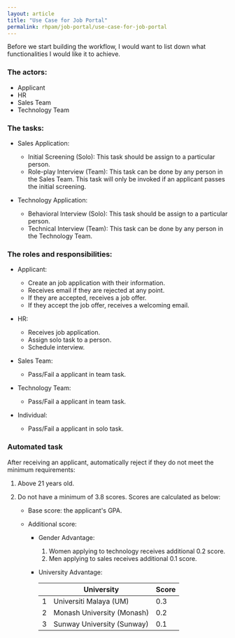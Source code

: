 ```yaml
---
layout: article
title: "Use Case for Job Portal"
permalink: rhpam/job-portal/use-case-for-job-portal
---
```


Before we start building the workflow, I would want to list down what functionalities I would like it to achieve.

### The actors:

- Applicant
- HR
- Sales Team
- Technology Team

### The tasks:

- Sales Application:

  - Initial Screening (Solo): This task should be assign to a particular person.
  - Role-play Interview (Team): This task can be done by any person in the Sales Team. This task will only be invoked if an applicant passes the initial screening.

- Technology Application:
  - Behavioral Interview (Solo): This task should be assign to a particular person.
  - Technical Interview (Team): This task can be done by any person in the Technology Team.

### The roles and responsibilities:

- Applicant:

  - Create an job application with their information.
  - Receives email if they are rejected at any point.
  - If they are accepted, receives a job offer.
  - If they accept the job offer, receives a welcoming email.

- HR:

  - Receives job application.
  - Assign solo task to a person.
  - Schedule interview.

- Sales Team:

  - Pass/Fail a applicant in team task.

- Technology Team:

  - Pass/Fail a applicant in team task.

- Individual:

  - Pass/Fail a applicant in solo task.

### Automated task

After receiving an applicant, automatically reject if they do not meet the minimum requirements:

1.  Above 21 years old.
2.  Do not have a minimum of 3.8 scores. Scores are calculated as below:

    - Base score: the applicant's GPA.
    - Additional score:

      - Gender Advantage:
        1. Women applying to technology receives additional 0.2 score.
        2. Men applying to sales receives additional 0.1 score.
      - University Advantage:

        |     | University                 | Score |
        | --- | -------------------------- | ----- |
        | 1   | Universiti Malaya (UM)     | 0.3   |
        | 2   | Monash University (Monash) | 0.2   |
        | 3   | Sunway University (Sunway) | 0.1   |
